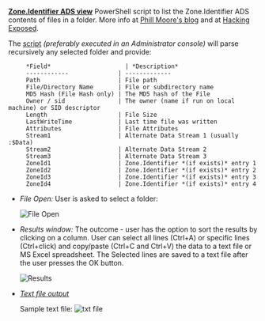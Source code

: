<!-- saved from url=(0023) https://kacos2000.github.io/Win10-Research/ads_streams/ --> 
<!-- https://guides.github.com/features/mastering-markdown/ --> 

**[Zone.Identifier ADS view](https://github.com/kacos2000/Win10-Research/blob/master/ads_streams/streams.ps1)** PowerShell script to list the Zone.Identifier ADS contents of files in a folder.  More info at [Phill Moore's blog](https://thinkdfir.com/2018/06/17/zone-identifier-kmditemwherefroms/) and at [Hacking Exposed](http://www.hecfblog.com/2018/06/daily-blog-402-solution-saturday-62318.html).

   The [script](https://github.com/kacos2000/Win10-Research/blob/master/ads_streams/streams.ps1) *(preferably executed in an Administrator console)* will parse recursively any selected folder and provide:

         *Field*                     | *Description*
         ------------              | -------------
         Path                      | File path
         File/Directory Name       | File or subdirectory name
         MD5 Hash (File Hash only) | The MD5 hash of the File
         Owner / sid               | The owner (name if run on local machine) or SID descriptor
         Length                    | File Size
         LastWriteTime             | Last time file was written
         Attributes                | File Attributes
         Stream1                   | Alternate Data Stream 1 (usually :$Data)
         Stream2                   | Alternate Data Stream 2
         Stream3                   | Alternate Data Stream 3
         ZoneId1                   | Zone.Identifier *(if exists)* entry 1
         ZoneId2                   | Zone.Identifier *(if exists)* entry 2
         ZoneId3                   | Zone.Identifier *(if exists)* entry 3
         ZoneId4                   | Zone.Identifier *(if exists)* entry 4


   - *File Open:* User is asked to select a folder:
  
      ![File Open](https://raw.githubusercontent.com/kacos2000/Win10-Research/master/ads_streams/s_o.JPG)
   

   - *Results window:* The outcome - user has the option to sort the results by clicking on a column. User can select all lines (Ctrl+A) or specific lines (Ctrl+click) and copy/paste (Ctrl+C and Ctrl+V) the data to a text file or MS Excel spreadsheet. The Selected lines are saved to a text file after the user presses the OK button.
  
      ![Results](https://raw.githubusercontent.com/kacos2000/Win10-Research/master/ads_streams/s_results.JPG)
   
   
   - *[Text file output]("https://raw.githubusercontent.com/kacos2000/Win10-Research/master/ads_streams/streams%2002-07-2018%2007-44.txt")* 
   
       Sample text file: ![txt file](https://raw.githubusercontent.com/kacos2000/Win10-Research/master/ads_streams/txt.JPG)
       
       
     
       
         
